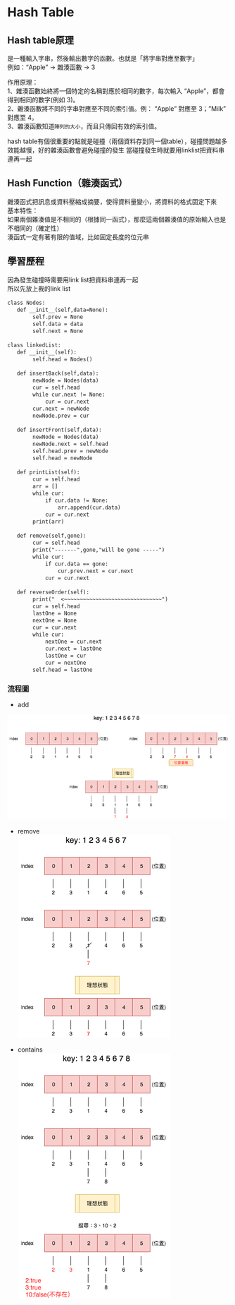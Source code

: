 # Hash Table
## Hash table原理
是一種輸入字串，然後輸出數字的函數。也就是「將字串對應至數字」  
例如：“Apple” → 雜湊函數 → 3   

作用原理：  
1、雜湊函數始終將一個特定的名稱對應於相同的數字，每次輸入 “Apple”，都會得到相同的數字(例如 3)。  
2、雜湊函數將不同的字串對應至不同的索引值。例： “Apple” 對應至 3；”Milk” 對應至 4。  
3、雜湊函數知道`陣列的大小`，而且只傳回有效的索引值。

hash table有個很重要的點就是碰撞（兩個資料存到同一個table），碰撞問題越多效能越慢，好的雜湊函數會避免碰撞的發生 
當碰撞發生時就要用linklist把資料串連再一起  
## Hash Function（雜湊函式）   
雜湊函式把訊息或資料壓縮成摘要，使得資料量變小，將資料的格式固定下來  
基本特性：  
如果兩個雜湊值是不相同的（根據同一函式），那麼這兩個雜湊值的原始輸入也是不相同的（確定性）  
湊函式一定有著有限的值域，比如固定長度的位元串  
 

## 學習歷程 
因為發生碰撞時需要用link list把資料串連再一起  
所以先放上我的link list 

```
class Nodes:
   def __init__(self,data=None):
        self.prev = None
        self.data = data
        self.next = None

class linkedList:
   def __init__(self):
        self.head = Nodes()

   def insertBack(self,data):
        newNode = Nodes(data)
        cur = self.head
        while cur.next != None:
            cur = cur.next
        cur.next = newNode
        newNode.prev = cur

   def insertFront(self,data):   
        newNode = Nodes(data)
        newNode.next = self.head
        self.head.prev = newNode
        self.head = newNode 
        
   def printList(self):
        cur = self.head
        arr = []
        while cur: 
            if cur.data != None:
                arr.append(cur.data)
            cur = cur.next
        print(arr)

   def remove(self,gone):
        cur = self.head
        print("-------",gone,"will be gone -----")
        while cur:
            if cur.data == gone:
                cur.prev.next = cur.next    
            cur = cur.next

   def reverseOrder(self):
        print("  <~~~~~~~~~~~~~~~~~~~~~~~~~~~~~~~")
        cur = self.head
        lastOne = None
        nextOne = None
        cur = cur.next
        while cur:
            nextOne = cur.next
            cur.next = lastOne
            lastOne = cur
            cur = nextOne
        self.head = lastOne
 ```
        
        
        

### 流程圖 

* add   

![](https://github.com/hsuanwen0114/sharon8811437/blob/master/hashtable/hashtable%20add.png)   

* remove   
![](https://github.com/hsuanwen0114/sharon8811437/blob/master/hashtable/hashtable%20remove.png)  

* contains  
![](https://github.com/hsuanwen0114/sharon8811437/blob/master/hashtable/hashtable%20contains.png)  

